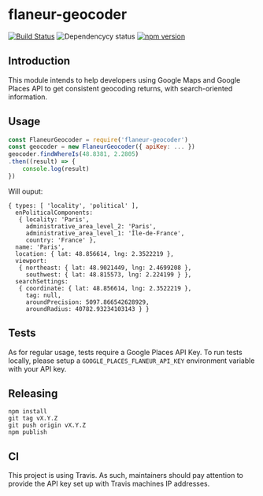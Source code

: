 # flaneur-geocoder

[![Build Status](https://travis-ci.org/FlaneurApp/flaneur-geocoder.svg?style=flat-square)](https://travis-ci.org/FlaneurApp/flaneur-geocoder)
![Dependencycy status](https://img.shields.io/david/FlaneurApp/flaneur-geocoder.svg?style=flat-square)
[![npm version](https://img.shields.io/npm/v/flaneur-geocoder.svg?style=flat-square)](https://www.npmjs.com/package/flaneur-geocoder)

## Introduction

This module intends to help developers using Google Maps and Google Places API
to get consistent geocoding returns, with search-oriented information.

## Usage

```javascript
const FlaneurGeocoder = require('flaneur-geocoder')
const geocoder = new FlaneurGeocoder({ apiKey: ... })
geocoder.findWhereIs(48.8381, 2.2805)
.then((result) => {
    console.log(result)
})
```

Will ouput:

```
{ types: [ 'locality', 'political' ],
  enPoliticalComponents:
   { locality: 'Paris',
     administrative_area_level_2: 'Paris',
     administrative_area_level_1: 'Île-de-France',
     country: 'France' },
  name: 'Paris',
  location: { lat: 48.856614, lng: 2.3522219 },
  viewport:
   { northeast: { lat: 48.9021449, lng: 2.4699208 },
     southwest: { lat: 48.815573, lng: 2.224199 } },
  searchSettings:
   { coordinate: { lat: 48.856614, lng: 2.3522219 },
     tag: null,
     aroundPrecision: 5097.866542628929,
     aroundRadius: 40782.93234103143 } }
```

## Tests

As for regular usage, tests require a Google Places API Key. To run tests locally,
please setup a `GOOGLE_PLACES_FLANEUR_API_KEY` environment variable with your API key.

## Releasing

    npm install
    git tag vX.Y.Z
    git push origin vX.Y.Z
    npm publish

## CI

This project is using Travis. As such, maintainers should pay attention to provide
the API key set up with Travis machines IP addresses.
